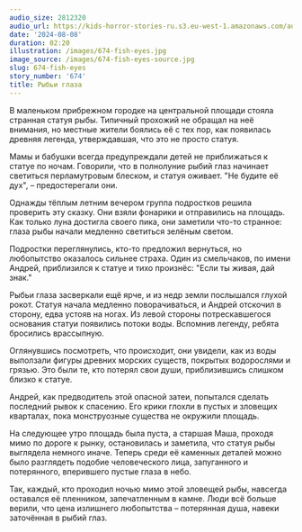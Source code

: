 ```yaml
---
audio_size: 2812320
audio_url: https://kids-horror-stories-ru.s3.eu-west-1.amazonaws.com/audio/674-fish-eyes.mp3
date: '2024-08-08'
duration: 02:20
illustration: /images/674-fish-eyes.jpg
image_source: /images/674-fish-eyes-source.jpg
slug: 674-fish-eyes
story_number: '674'
title: Рыбьи глаза
---
```


В маленьком прибрежном городке на центральной площади стояла странная статуя рыбы. Типичный прохожий не обращал на неё внимания, но местные жители боялись её с тех пор, как появилась древняя легенда, утверждавшая, что это не просто статуя.

Мамы и бабушки всегда предупреждали детей не приближаться к статуе по ночам. Говорили, что в полнолуние рыбий глаз начинает светиться перламутровым блеском, и статуя оживает. "Не будите её дух", – предостерегали они.

Однажды тёплым летним вечером группа подростков решила проверить эту сказку. Они взяли фонарики и отправились на площадь. Как только луна достигла своего пика, они заметили что-то странное: глаза рыбы начали медленно светиться зелёным светом.

Подростки переглянулись, кто-то предложил вернуться, но любопытство оказалось сильнее страха. Один из смельчаков, по имени Андрей, приблизился к статуе и тихо произнёс: "Если ты живая, дай знак."

Рыбьи глаза засверкали ещё ярче, и из недр земли послышался глухой рокот. Статуя начала медленно поворачиваться, и Андрей отскочил в сторону, едва устояв на ногах. Из левой стороны потрескавшегося основания статуи появились потоки воды. Вспомнив легенду, ребята бросились врассыпную.

Оглянувшись посмотреть, что происходит, они увидели, как из воды выползали фигуры древних морских существ, покрытых водорослями и грязью. Это были те, кто потерял свои души, приблизившись слишком близко к статуе.

Андрей, как предводитель этой опасной затеи, попытался сделать последний рывок к спасению. Его крики глохли в пустых и зловещих кварталах, пока монструозные существа не окружили площадь.

На следующее утро площадь была пуста, а старшая Маша, проходя мимо по дороге к рынку, остановилась и заметила, что статуя рыбы выглядела немного иначе. Теперь среди её каменных деталей можно было разглядеть подобие человеческого лица, запуганного и потерянного, вперившего пустые глаза в небо.

Так, каждый, кто проходил ночью мимо этой зловещей рыбы, навсегда оставался её пленником, запечатленным в камне. Люди всё больше верили, что цена излишнего любопытства – потерянная душа, навеки заточённая в рыбий глаз.